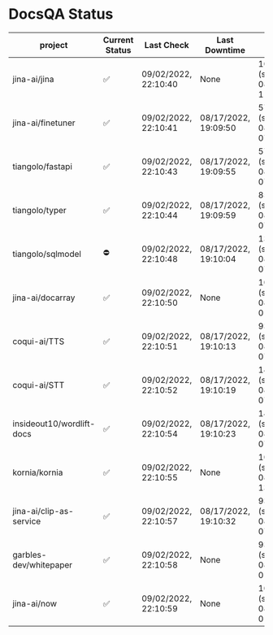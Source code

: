 # DocsQA Status

|         project         |Current Status|     Last Check     |   Last Downtime    |              % Uptime              |
|-------------------------|--------------|--------------------|--------------------|------------------------------------|
|jina-ai/jina             |✅            |09/02/2022, 22:10:40|None                |100.000 (since 08/29/2022, 11:24:14)|
|jina-ai/finetuner        |✅            |09/02/2022, 22:10:41|08/17/2022, 19:09:50|57.861 (since 08/15/2022, 07:09:42) |
|tiangolo/fastapi         |✅            |09/02/2022, 22:10:43|08/17/2022, 19:09:55|57.867 (since 08/15/2022, 07:09:42) |
|tiangolo/typer           |✅            |09/02/2022, 22:10:44|08/17/2022, 19:09:59|85.837 (since 08/15/2022, 07:09:42) |
|tiangolo/sqlmodel        |⛔️           |09/02/2022, 22:10:48|08/17/2022, 19:10:04|13.541 (since 08/15/2022, 07:09:42) |
|jina-ai/docarray         |✅            |09/02/2022, 22:10:50|None                |100.000 (since 08/24/2022, 01:39:12)|
|coqui-ai/TTS             |✅            |09/02/2022, 22:10:51|08/17/2022, 19:10:13|93.445 (since 08/15/2022, 07:09:42) |
|coqui-ai/STT             |✅            |09/02/2022, 22:10:52|08/17/2022, 19:10:19|146.018 (since 08/15/2022, 07:09:42)|
|insideout10/wordlift-docs|✅            |09/02/2022, 22:10:54|08/17/2022, 19:10:23|140.327 (since 08/15/2022, 07:09:42)|
|kornia/kornia            |✅            |09/02/2022, 22:10:55|None                |100.000 (since 08/30/2022, 13:49:49)|
|jina-ai/clip-as-service  |✅            |09/02/2022, 22:10:57|08/17/2022, 19:10:32|93.461 (since 08/15/2022, 07:09:42) |
|garbles-dev/whitepaper   |✅            |09/02/2022, 22:10:58|None                |93.442 (since 08/24/2022, 01:39:12) |
|jina-ai/now              |✅            |09/02/2022, 22:10:59|None                |100.000 (since 08/24/2022, 01:39:12)|
